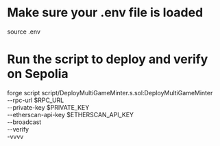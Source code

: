 # Make sure your .env file is loaded
source .env

# Run the script to deploy and verify on Sepolia
forge script script/DeployMultiGameMinter.s.sol:DeployMultiGameMinter \
--rpc-url $RPC_URL \
--private-key $PRIVATE_KEY \
--etherscan-api-key $ETHERSCAN_API_KEY \
--broadcast \
--verify \
-vvvv